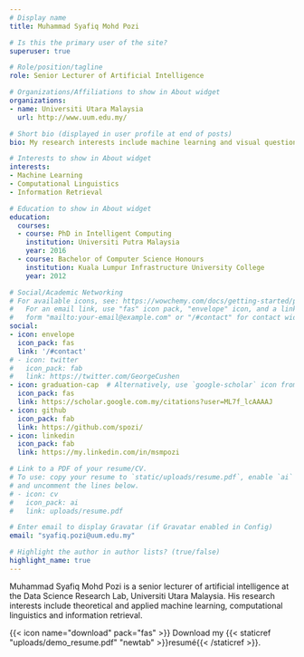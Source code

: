 ```yaml
---
# Display name
title: Muhammad Syafiq Mohd Pozi

# Is this the primary user of the site?
superuser: true

# Role/position/tagline
role: Senior Lecturer of Artificial Intelligence

# Organizations/Affiliations to show in About widget
organizations:
- name: Universiti Utara Malaysia
  url: http://www.uum.edu.my/

# Short bio (displayed in user profile at end of posts)
bio: My research interests include machine learning and visual question answering.

# Interests to show in About widget
interests:
- Machine Learning
- Computational Linguistics
- Information Retrieval

# Education to show in About widget
education:
  courses:
  - course: PhD in Intelligent Computing
    institution: Universiti Putra Malaysia
    year: 2016
  - course: Bachelor of Computer Science Honours
    institution: Kuala Lumpur Infrastructure University College
    year: 2012

# Social/Academic Networking
# For available icons, see: https://wowchemy.com/docs/getting-started/page-builder/#icons
#   For an email link, use "fas" icon pack, "envelope" icon, and a link in the
#   form "mailto:your-email@example.com" or "/#contact" for contact widget.
social:
- icon: envelope
  icon_pack: fas
  link: '/#contact'
# - icon: twitter
#   icon_pack: fab
#   link: https://twitter.com/GeorgeCushen
- icon: graduation-cap  # Alternatively, use `google-scholar` icon from `ai` icon pack
  icon_pack: fas
  link: https://scholar.google.com.my/citations?user=ML7f_lcAAAAJ
- icon: github
  icon_pack: fab
  link: https://github.com/spozi/
- icon: linkedin
  icon_pack: fab
  link: https://my.linkedin.com/in/msmpozi

# Link to a PDF of your resume/CV.
# To use: copy your resume to `static/uploads/resume.pdf`, enable `ai` icons in `params.toml`, 
# and uncomment the lines below.
# - icon: cv
#   icon_pack: ai
#   link: uploads/resume.pdf

# Enter email to display Gravatar (if Gravatar enabled in Config)
email: "syafiq.pozi@uum.edu.my"

# Highlight the author in author lists? (true/false)
highlight_name: true
---
```


Muhammad Syafiq Mohd Pozi is a senior lecturer of artificial intelligence at the Data Science Research Lab, Universiti Utara Malaysia. His research interests include theoretical and applied machine learning, computational linguistics and information retrieval.

<!-- Lorem ipsum dolor sit amet, consectetur adipiscing elit. Sed neque elit, tristique placerat feugiat ac, facilisis vitae arcu. Proin eget egestas augue. Praesent ut sem nec arcu pellentesque aliquet. Duis dapibus diam vel metus tempus vulputate. -->

{{< icon name="download" pack="fas" >}} Download my {{< staticref "uploads/demo_resume.pdf" "newtab" >}}resumé{{< /staticref >}}.
